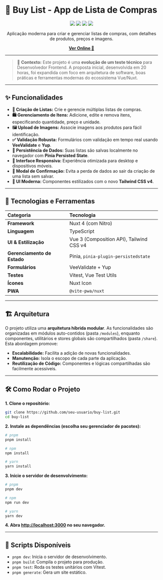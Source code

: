 # 🛒 Buy List - App de Lista de Compras

<p align="center">
  <img src="https://img.shields.io/badge/Nuxt-00DC82?style=for-the-badge&logo=nuxt.js&logoColor=white" />
  <img src="https://img.shields.io/badge/Vue.js-35495E?style=for-the-badge&logo=vue.js&logoColor=4FC08D" />
  <img src="https://img.shields.io/badge/Tailwind_CSS-38B2AC?style=for-the-badge&logo=tailwind-css&logoColor=white" />
  <img src="https://img.shields.io/badge/TypeScript-007ACC?style=for-the-badge&logo=typescript&logoColor=white" />
</p>

<p align="center">
  Aplicação moderna para criar e gerenciar listas de compras, com detalhes de produtos, preços e imagens.
</p>

<p align="center">
<b>
 <a href="https://buy-list-seven.vercel.app"><strong>Ver Online 🚀</strong></a>
</b>
 
</p>

---

> 🔹 **Contexto:** Este projeto é uma **evolução de um teste técnico** para Desenvolvedor Frontend. A proposta inicial, desenvolvida em 20 horas, foi expandida com foco em arquitetura de software, boas práticas e ferramentas modernas do ecossistema Vue/Nuxt.

---

## ✨ Funcionalidades

- **📝 Criação de Listas:** Crie e gerencie múltiplas listas de compras.
- **🛍️ Gerenciamento de Itens:** Adicione, edite e remova itens, especificando quantidade, preço e unidade.
- **🖼️ Upload de Imagens:** Associe imagens aos produtos para fácil identificação.
- **✅ Validação Robusta:** Formulários com validação em tempo real usando **VeeValidate** e **Yup**.
- **💾 Persistência de Dados:** Suas listas são salvas localmente no navegador com **Pinia Persisted State**.
- **📱 Interface Responsiva:** Experiência otimizada para desktop e dispositivos móveis.
- **🚪 Modal de Confirmação:** Evita a perda de dados ao sair da criação de uma lista sem salvar.
- **💅 UI Moderna:** Componentes estilizados com o novo **Tailwind CSS v4**.

---

## 🚀 Tecnologias e Ferramentas

| Categoria                   | Tecnologia                               |
| :-------------------------- | :--------------------------------------- |
| **Framework**               | Nuxt 4 (com Nitro)                       |
| **Linguagem**               | TypeScript                               |
| **UI & Estilização**        | Vue 3 (Composition API), Tailwind CSS v4 |
| **Gerenciamento de Estado** | Pinia, `pinia-plugin-persistedstate`     |
| **Formulários**             | VeeValidate + Yup                        |
| **Testes**                  | Vitest, Vue Test Utils                   |
| **Ícones**                  | Nuxt Icon                                |
| **PWA**                     | `@vite-pwa/nuxt`                         |

---

## 🏗️ Arquitetura

O projeto utiliza uma **arquitetura híbrida modular**. As funcionalidades são organizadas em módulos auto-contidos (pasta `/modules`), enquanto componentes, utilitários e stores globais são compartilhados (pasta `/share`). Esta abordagem promove:

- **Escalabilidade:** Facilita a adição de novas funcionalidades.
- **Manutenção:** Isola o escopo de cada parte da aplicação.
- **Reutilização de Código:** Componentes e lógicas compartilhadas são facilmente acessíveis.

---

## 🛠️ Como Rodar o Projeto

**1. Clone o repositório:**

```bash
git clone https://github.com/seu-usuario/buy-list.git
cd buy-list
```

**2. Instale as dependências (escolha seu gerenciador de pacotes):**

```bash
# pnpm
pnpm install

# npm
npm install

# yarn
yarn install
```

**3. Inicie o servidor de desenvolvimento:**

```bash
# pnpm
pnpm dev

# npm
npm run dev

# yarn
yarn dev
```

**4. Abra [http://localhost:3000](http://localhost:3000) no seu navegador.**

---

## 📜 Scripts Disponíveis

- `pnpm dev`: Inicia o servidor de desenvolvimento.
- `pnpm build`: Compila o projeto para produção.
- `pnpm test`: Roda os testes unitários com Vitest.
- `pnpm generate`: Gera um site estático.

